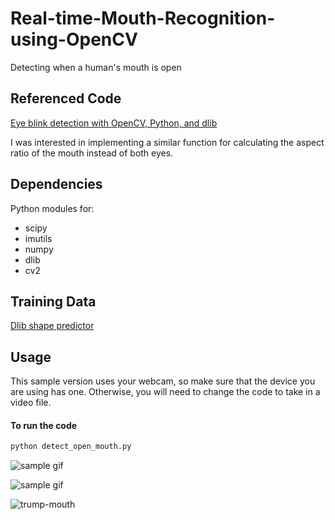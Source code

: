 # Real-time-Mouth-Recognition-using-OpenCV
Detecting when a human's mouth is open

## Referenced Code

[Eye blink detection with OpenCV, Python, and dlib](https://pyimagesearch.com/2017/04/24/eye-blink-detection-opencv-python-dlib/)

I was interested in implementing a similar function for calculating the aspect ratio of the mouth instead of both eyes. 

## Dependencies
Python modules for:
* scipy
* imutils
* numpy
* dlib
* cv2

## Training Data

[Dlib shape predictor](https://github.com/tzutalin/dlib-android/blob/master/data/shape_predictor_68_face_landmarks.dat)

## Usage
This sample version uses your webcam, so make sure that the device you are using has one.  Otherwise, you will need to change the code to take in a video file.

#### To run the code
```bash
python detect_open_mouth.py
```


![sample gif](./video/mouth_open.gif)

![sample gif](./video/facial_landmarks_68markup-768x619.jpg)


![trump-mouth](./video/out_trump.gif)

